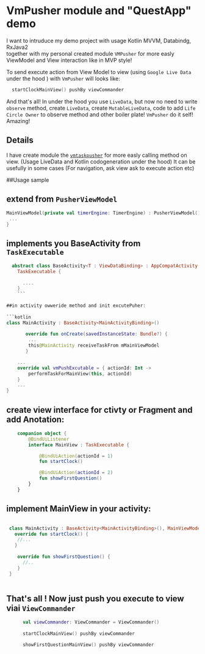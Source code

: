 # VmPusher module and "QuestApp" demo

I want to intruduce my demo project with usage Kotlin MVVM, Databindg, RxJava2   
together with my personal created module ```VMPusher``` for more easly ViewModel and View 
interaction like in MVP style!

To send execute action from View Model to view (using ```Google Live Data``` under the hood ) with ```VmPusher``` will looks like: 

```kotlin
  startClockMainView() pushBy viewCommander
```
And that's all!
In under the hood you use ```LiveData```, but now no need to write ```observe``` method, create ```LiveData```, create ```MutableLiveData```, code to add ```Life Circle Owner``` to observe method and other boiler plate!
```VmPusher``` do it self! Amazing!

## Details

I have create module the [```vmtaskpusher```](https://github.com/SergeyBurlaka/QuestApp-MVVM/tree/feature/improve_code_gen/vmtaskpusher) 
for more easly calling method on view. (Usage LiveData and Kotlin codogeneration under the hood)
It can be usefully in some cases (For navigation, ask view ask to execute action etc)

##Usage sample 

## extend from ```PusherViewModel```

```kotlin
MainViewModel(private val timerEngine: TimerEngine) : PusherViewModel(){
 ...
}

```

## implements you BaseActivity from  ```TaskExecutable```

```kotlin
  abstract class BaseActivity<T : ViewDataBinding> : AppCompatActivity(),
    TaskExecutable {
      
      ....
    }
    ```
    
##in activity owweride method and init excutePuher:
    
```kotlin
class MainActivity : BaseActivity<MainActivityBinding>()
       
       override fun onCreate(savedInstanceState: Bundle?) {
        ...
        this@MainActivity receiveTaskFrom mMainViewModel
       }

    ...
    override val vmPushExcutable = { actionId: Int ->
        performTaskForMainView(this, actionId)
    }
    ...
}
   ``` 

## create view interface for ctivty or Fragment and add Anotation:

```kotlin
    companion object {
        @BindUiListener
        interface MainView : TaskExecutable {

            @BindUiAction(actionId = 1)
            fun startClock()

            @BindUiAction(actionId = 2)
            fun showFirstQuestion()
        }
    }
```

## implement MainView in your activity:

```kotlin

 class MainActivity : BaseActivity<MainActivityBinding>(), MainViewModel.Companion.MainView{
   override fun startClock() {
    //...
   }
  
    override fun showFirstQuestion() {
      //..
    }
 }
 
```

## That's all ! Now just push you execute to view viai ```ViewCommander```

```kotlin
      val viewCommander: ViewCommander = ViewCommander()
     
      startClockMainView() pushBy viewCommander

      showFirstQuestionMainView() pushBy viewCommander
```


